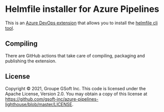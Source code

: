 # Helmfile installer for Azure Pipelines

This is an [Azure DevOps extension](https://marketplace.visualstudio.com/items?itemName=GSoft.lighthouse-vsts) that allows you to install the [helmfile cli tool](https://github.com/roboll/helmfile).

## Compiling

There are GitHub actions that take care of compiling, packaging and publishing the extension.

## License

Copyright © 2021, Groupe GSoft Inc. This code is licensed under the Apache License, Version 2.0. You may obtain a copy of this license at https://github.com/gsoft-inc/azure-pipelines-lighthouse/blob/master/LICENSE.
